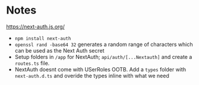 # Notes

https://next-auth.js.org/

- `npm install next-auth`
- `openssl rand -base64 32` generates a random range of characters which can be used as the Next Auth secret
- Setup folders in `/app` for NextAuth; `api/auth/[...Nextauth]` and create a `routes.ts` file.
- NextAuth doesnt come with USerRoles OOTB. Add a `types` folder with `next-auth.d.ts` and overide the types inline with what we need
